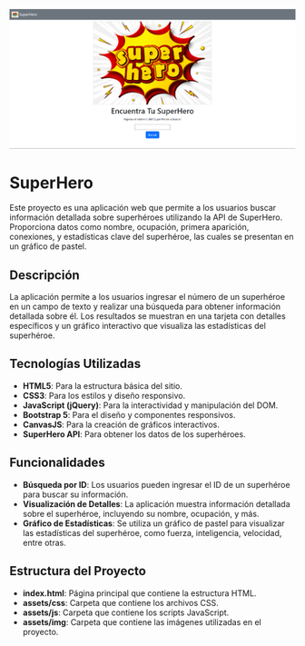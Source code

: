 ![alt](/assets/img/encuentra-tu-superhero.png)
# SuperHero 

Este proyecto es una aplicación web que permite a los usuarios buscar información detallada sobre superhéroes utilizando la API de SuperHero. Proporciona datos como nombre, ocupación, primera aparición, conexiones, y estadísticas clave del superhéroe, las cuales se presentan en un gráfico de pastel.

## Descripción

La aplicación permite a los usuarios ingresar el número de un superhéroe en un campo de texto y realizar una búsqueda para obtener información detallada sobre él. Los resultados se muestran en una tarjeta con detalles específicos y un gráfico interactivo que visualiza las estadísticas del superhéroe.

## Tecnologías Utilizadas

- **HTML5**: Para la estructura básica del sitio.
- **CSS3**: Para los estilos y diseño responsivo.
- **JavaScript (jQuery)**: Para la interactividad y manipulación del DOM.
- **Bootstrap 5**: Para el diseño y componentes responsivos.
- **CanvasJS**: Para la creación de gráficos interactivos.
- **SuperHero API**: Para obtener los datos de los superhéroes.

## Funcionalidades

- **Búsqueda por ID**: Los usuarios pueden ingresar el ID de un superhéroe para buscar su información.
- **Visualización de Detalles**: La aplicación muestra información detallada sobre el superhéroe, incluyendo su nombre, ocupación, y más.
- **Gráfico de Estadísticas**: Se utiliza un gráfico de pastel para visualizar las estadísticas del superhéroe, como fuerza, inteligencia, velocidad, entre otras.

## Estructura del Proyecto

- **index.html**: Página principal que contiene la estructura HTML.
- **assets/css**: Carpeta que contiene los archivos CSS.
- **assets/js**: Carpeta que contiene los scripts JavaScript.
- **assets/img**: Carpeta que contiene las imágenes utilizadas en el proyecto.


